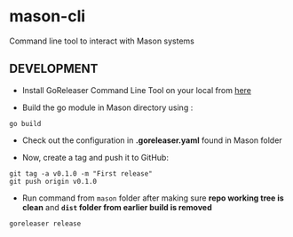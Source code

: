 # mason-cli
Command line tool to interact with Mason systems

## DEVELOPMENT

- Install GoReleaser Command Line Tool on your local from [here](https://goreleaser.com/install/)

- Build the go module in Mason directory using :
```
go build
```
- Check out the configuration in **.goreleaser.yaml** found in Mason folder

- Now, create a tag and push it to GitHub:
```
git tag -a v0.1.0 -m "First release"
git push origin v0.1.0
```

- Run command from `mason` folder after making sure **repo working tree is clean** and **`dist` folder from earlier build is removed**
```
goreleaser release
```

